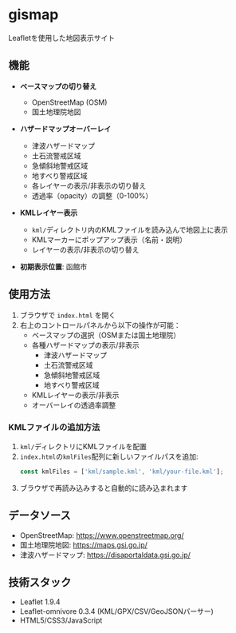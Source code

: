 # gismap

Leafletを使用した地図表示サイト

## 機能

- **ベースマップの切り替え**
  - OpenStreetMap (OSM)
  - 国土地理院地図

- **ハザードマップオーバーレイ**
  - 津波ハザードマップ
  - 土石流警戒区域
  - 急傾斜地警戒区域
  - 地すべり警戒区域
  - 各レイヤーの表示/非表示の切り替え
  - 透過率（opacity）の調整（0-100%）

- **KMLレイヤー表示**
  - `kml/`ディレクトリ内のKMLファイルを読み込んで地図上に表示
  - KMLマーカーにポップアップ表示（名前・説明）
  - レイヤーの表示/非表示の切り替え

- **初期表示位置**: 函館市

## 使用方法

1. ブラウザで `index.html` を開く
2. 右上のコントロールパネルから以下の操作が可能：
   - ベースマップの選択（OSMまたは国土地理院）
   - 各種ハザードマップの表示/非表示
     - 津波ハザードマップ
     - 土石流警戒区域
     - 急傾斜地警戒区域
     - 地すべり警戒区域
   - KMLレイヤーの表示/非表示
   - オーバーレイの透過率調整

### KMLファイルの追加方法

1. `kml/`ディレクトリにKMLファイルを配置
2. `index.html`の`kmlFiles`配列に新しいファイルパスを追加:
   ```javascript
   const kmlFiles = ['kml/sample.kml', 'kml/your-file.kml'];
   ```
3. ブラウザで再読み込みすると自動的に読み込まれます

## データソース

- OpenStreetMap: https://www.openstreetmap.org/
- 国土地理院地図: https://maps.gsi.go.jp/
- 津波ハザードマップ: https://disaportaldata.gsi.go.jp/

## 技術スタック

- Leaflet 1.9.4
- Leaflet-omnivore 0.3.4 (KML/GPX/CSV/GeoJSONパーサー)
- HTML5/CSS3/JavaScript